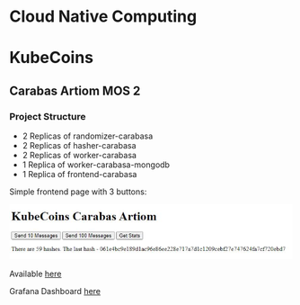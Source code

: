 # Cloud Native Computing
# KubeCoins
## Carabas Artiom MOS 2

### Project Structure
- 2 Replicas of randomizer-carabasa
- 2 Replicas of hasher-carabasa
- 2 Replicas of worker-carabasa 
- 1 Replica of worker-carabasa-mongodb
- 1 Replica of frontend-carabasa

Simple frontend page with 3 buttons:


 ![screen](asset/frontend.JPG)

Available [here](https://kube.informatik.hs-furtwangen.de/frontend-carabasa/)

Grafana Dashboard [here](https://kube.informatik.hs-furtwangen.de/grafana/d/hOHBWd-Gz/kubecoin-carabasa)